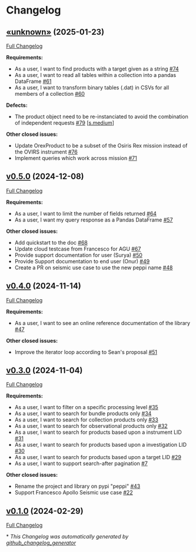 # Changelog

## [«unknown»](https://github.com/NASA-PDS/peppi/tree/«unknown») (2025-01-23)

[Full Changelog](https://github.com/NASA-PDS/peppi/compare/v0.5.0...«unknown»)

**Requirements:**

- As a user, I want to find products with a target given as a string [\#74](https://github.com/NASA-PDS/peppi/issues/74)
- As a user, I want to read all tables within a collection into a pandas DataFrame [\#61](https://github.com/NASA-PDS/peppi/issues/61)
- As a user, I want to transform binary tables \(.dat\) in CSVs for all members of a collection [\#60](https://github.com/NASA-PDS/peppi/issues/60)

**Defects:**

- The product object need to be re-instanciated to avoid the combination of independent requests [\#79](https://github.com/NASA-PDS/peppi/issues/79) [[s.medium](https://github.com/NASA-PDS/peppi/labels/s.medium)]

**Other closed issues:**

- Update OrexProduct to be a subset of the Osiris Rex mission instead of the OVIRS instrument [\#76](https://github.com/NASA-PDS/peppi/issues/76)
- Implement queries which work across mission [\#71](https://github.com/NASA-PDS/peppi/issues/71)

## [v0.5.0](https://github.com/NASA-PDS/peppi/tree/v0.5.0) (2024-12-08)

[Full Changelog](https://github.com/NASA-PDS/peppi/compare/v0.4.0...v0.5.0)

**Requirements:**

- As a user, I want to limit the number of fields returned [\#64](https://github.com/NASA-PDS/peppi/issues/64)
- As a user, I want my query response as a Pandas DataFrame [\#57](https://github.com/NASA-PDS/peppi/issues/57)

**Other closed issues:**

- Add quickstart to the doc [\#68](https://github.com/NASA-PDS/peppi/issues/68)
- Update cloud testcase from Francesco for AGU [\#67](https://github.com/NASA-PDS/peppi/issues/67)
- Provide support documentation for user \(Surya\) [\#50](https://github.com/NASA-PDS/peppi/issues/50)
- Provide Support documentation to end user \(Onur\) [\#49](https://github.com/NASA-PDS/peppi/issues/49)
- Create a PR on seismic use case to use the new peppi name [\#48](https://github.com/NASA-PDS/peppi/issues/48)

## [v0.4.0](https://github.com/NASA-PDS/peppi/tree/v0.4.0) (2024-11-14)

[Full Changelog](https://github.com/NASA-PDS/peppi/compare/v0.3.0...v0.4.0)

**Requirements:**

- As a user, I want to see an online reference documentation of the library [\#47](https://github.com/NASA-PDS/peppi/issues/47)

**Other closed issues:**

- Improve the iterator loop according to Sean's proposal [\#51](https://github.com/NASA-PDS/peppi/issues/51)

## [v0.3.0](https://github.com/NASA-PDS/peppi/tree/v0.3.0) (2024-11-04)

[Full Changelog](https://github.com/NASA-PDS/peppi/compare/v0.1.0...v0.3.0)

**Requirements:**

- As a user, I want to filter on a specific processing level [\#35](https://github.com/NASA-PDS/peppi/issues/35)
- As a user, I want to search for bundle products only [\#34](https://github.com/NASA-PDS/peppi/issues/34)
- As a user, I want to search for collection products only [\#33](https://github.com/NASA-PDS/peppi/issues/33)
- As a user, I want to search for observational products only [\#32](https://github.com/NASA-PDS/peppi/issues/32)
- As a user, I want to search for products based upon a instrument LID [\#31](https://github.com/NASA-PDS/peppi/issues/31)
- As a user, I want to search for products based upon a investigation LID [\#30](https://github.com/NASA-PDS/peppi/issues/30)
- As a user, I want to search for products based upon a target LID [\#29](https://github.com/NASA-PDS/peppi/issues/29)
- As a user, I want to support search-after pagination [\#7](https://github.com/NASA-PDS/peppi/issues/7)

**Other closed issues:**

- Rename the project and library on pypi "peppi" [\#43](https://github.com/NASA-PDS/peppi/issues/43)
- Support Francesco Apollo Seismic use case [\#22](https://github.com/NASA-PDS/peppi/issues/22)

## [v0.1.0](https://github.com/NASA-PDS/peppi/tree/v0.1.0) (2024-02-29)

[Full Changelog](https://github.com/NASA-PDS/peppi/compare/c5c69cbf9b198d2eb7b10d86c1c765fda90d7494...v0.1.0)



\* *This Changelog was automatically generated by [github_changelog_generator](https://github.com/github-changelog-generator/github-changelog-generator)*
